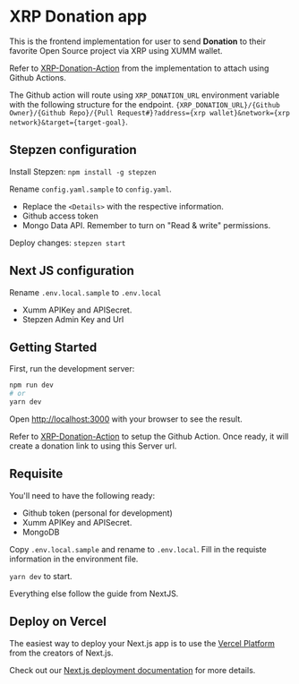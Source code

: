# XRP Donation app

This is the frontend implementation for user to send **Donation** to their favorite Open Source project via XRP using XUMM wallet.

Refer to [XRP-Donation-Action](https://github.com/blueorbitz/xrp-donation-action) from the implementation to attach using Github Actions.

The Github action will route using `XRP_DONATION_URL` environment variable with the following structure for the endpoint.
`{XRP_DONATION_URL}/{Github Owner}/{Github Repo}/{Pull Request#}?address={xrp wallet}&network={xrp network}&target={target-goal}`.

## Stepzen configuration
Install Stepzen: `npm install -g stepzen`

Rename `config.yaml.sample` to `config.yaml`.
- Replace the `<Details>` with the respective information.
- Github access token
- Mongo Data API. Remember to turn on "Read & write" permissions.

Deploy changes: `stepzen start`

## Next JS configuration
Rename `.env.local.sample` to `.env.local`
- Xumm APIKey and APISecret.
- Stepzen Admin Key and Url

## Getting Started

First, run the development server:

```bash
npm run dev
# or
yarn dev
```

Open [http://localhost:3000](http://localhost:3000) with your browser to see the result.

Refer to [XRP-Donation-Action](https://github.com/blueorbitz/xrp-donation-action) to setup the Github Action. Once ready, it will create a donation link to using this Server url.

## Requisite

You'll need to have the following ready:
- Github token (personal for development)
- Xumm APIKey and APISecret.
- MongoDB

Copy `.env.local.sample` and rename to `.env.local`. Fill in the requiste information in the environment file.

`yarn dev` to start.

Everything else follow the guide from NextJS.

## Deploy on Vercel

The easiest way to deploy your Next.js app is to use the [Vercel Platform](https://vercel.com/new?utm_medium=default-template&filter=next.js&utm_source=create-next-app&utm_campaign=create-next-app-readme) from the creators of Next.js.

Check out our [Next.js deployment documentation](https://nextjs.org/docs/deployment) for more details.
